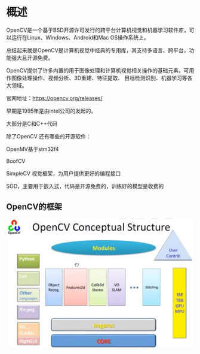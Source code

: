 # 概述

OpenCV是一个基于BSD开源许可发行的跨平台计算机视觉和机器学习软件库，可以运行在Linux、Windows、Android和Mac OS操作系统上。

总结起来就是OpenCV是计算机视觉中经典的专用库，其支持多语言、跨平台，功能强大且开源免费。

OpenCV提供了许多内置的用于图像处理和计算机视觉相关操作的基础元素，可用作图像处理操作、视频分析、3D重建、特征提取、 目标检测识别、机器学习等各大领域。



官网地址：https://opencv.org/releases/

早期是1995年是由intel公司的发起的。

大部分是C和C++代码



除了OpenCV 还有哪些的开源软件：

OpenMV基于stm32f4

BoofCV

SimpleCV 视觉框架，为用户提供更好的编程接口

SOD，主要用于嵌入式，代码是开源免费的，训练好的模型是收费的



## OpenCV的框架

![](images/01.OpenCV%E5%9F%BA%E7%A1%80%E4%BB%8B%E7%BB%8D.assets/202112042056581.png)













